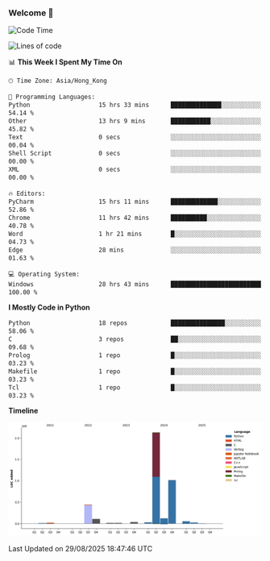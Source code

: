 ### Welcome 👋

<!--START_SECTION:waka-->
![Code Time](http://img.shields.io/badge/Code%20Time-2%2C519%20hrs%2054%20mins-blue)

![Lines of code](https://img.shields.io/badge/From%20Hello%20World%20I%27ve%20Written-4.0%20million%20lines%20of%20code-blue)

📊 **This Week I Spent My Time On** 

```text
🕑︎ Time Zone: Asia/Hong_Kong

💬 Programming Languages: 
Python                   15 hrs 33 mins      ██████████████░░░░░░░░░░░   54.14 % 
Other                    13 hrs 9 mins       ███████████░░░░░░░░░░░░░░   45.82 % 
Text                     0 secs              ░░░░░░░░░░░░░░░░░░░░░░░░░   00.04 % 
Shell Script             0 secs              ░░░░░░░░░░░░░░░░░░░░░░░░░   00.00 % 
XML                      0 secs              ░░░░░░░░░░░░░░░░░░░░░░░░░   00.00 % 

🔥 Editors: 
PyCharm                  15 hrs 11 mins      █████████████░░░░░░░░░░░░   52.86 % 
Chrome                   11 hrs 42 mins      ██████████░░░░░░░░░░░░░░░   40.78 % 
Word                     1 hr 21 mins        █░░░░░░░░░░░░░░░░░░░░░░░░   04.73 % 
Edge                     28 mins             ░░░░░░░░░░░░░░░░░░░░░░░░░   01.63 % 

💻 Operating System: 
Windows                  28 hrs 43 mins      █████████████████████████   100.00 % 
```

**I Mostly Code in Python** 

```text
Python                   18 repos            ███████████████░░░░░░░░░░   58.06 % 
C                        3 repos             ██░░░░░░░░░░░░░░░░░░░░░░░   09.68 % 
Prolog                   1 repo              █░░░░░░░░░░░░░░░░░░░░░░░░   03.23 % 
Makefile                 1 repo              █░░░░░░░░░░░░░░░░░░░░░░░░   03.23 % 
Tcl                      1 repo              █░░░░░░░░░░░░░░░░░░░░░░░░   03.23 % 
```



**Timeline**

![Lines of Code chart](https://raw.githubusercontent.com/xhj2501/xhj2501/main/assets/bar_graph.png)


 Last Updated on 29/08/2025 18:47:46 UTC
<!--END_SECTION:waka-->

